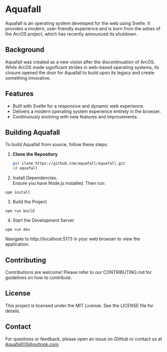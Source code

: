 # Aquafall

Aquafall is an operating system developed for the web using Svelte. It provides a modern, user-friendly experience and is born from the ashes of the ArcOS project, which has recently announced its shutdown.

## Background

Aquafall was created as a new vision after the discontinuation of ArcOS. While ArcOS made significant strides in web-based operating systems, its closure opened the door for Aquafall to build upon its legacy and create something innovative.

## Features

- Built with Svelte for a responsive and dynamic web experience.
- Delivers a modern operating system experience entirely in the browser.
- Continuously evolving with new features and improvements.

## Building Aquafall

To build Aquafall from source, follow these steps:

1. **Clone the Repository**
   ```bash
   git clone https://github.com/aquafall/aquafall.git
   cd aquafall
   ```

2.	Install Dependencies.  
Ensure you have Node.js installed. Then run:

   `npm install`


3.	Build the Project

   `npm run build`


4.	Start the Development Server

   `npm run dev`

Navigate to http://localhost:5173 in your web browser to view the application.

## Contributing

Contributions are welcome! Please refer to our CONTRIBUTING.md for guidelines on how to contribute.

## License

This project is licensed under the MIT License. See the LICENSE file for details.

## Contact

For questions or feedback, please open an issue on GitHub or contact us at AquafallOS@outlook.com.